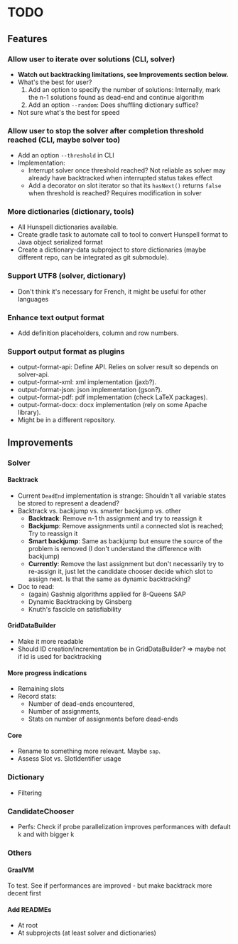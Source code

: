 # TODO

## Features

### Allow user to iterate over solutions (CLI, solver)

- **Watch out backtracking limitations, see Improvements section below.**
- What's the best for user?
  1. Add an option to specify the number of solutions: Internally, mark the n-1 solutions found as
     dead-end and continue algorithm
  2. Add an option `--random`: Does shuffling dictionary suffice?
- Not sure what's the best for speed

### Allow user to stop the solver after completion threshold reached (CLI, maybe solver too)

- Add an option `--threshold` in CLI
- Implementation:
  - Interrupt solver once threshold reached? Not reliable as solver may already have backtracked
    when interrupted status takes effect
  - Add a decorator on slot iterator so that its `hasNext()` returns `false` when threshold is
    reached? Requires modification in solver

### More dictionaries (dictionary, tools)

- All Hunspell dictionaries available.
- Create gradle task to automate call to tool to convert Hunspell format to Java object serialized
  format
- Create a dictionary-data subproject to store dictionaries (maybe different repo, can be integrated
  as git submodule).

### Support UTF8 (solver, dictionary)

- Don't think it's necessary for French, it might be useful for other languages

### Enhance text output format

- Add definition placeholders, column and row numbers.

### Support output format as plugins

- output-format-api: Define API. Relies on solver result so depends on solver-api.
- output-format-xml: xml implementation (jaxb?).
- output-format-json: json implementation (gson?).
- output-format-pdf: pdf implementation (check LaTeX packages).
- output-format-docx: docx implementation (rely on some Apache library).
- Might be in a different repository.

## Improvements

### Solver

#### Backtrack

- Current `DeadEnd` implementation is strange: Shouldn't all variable states be stored to represent
  a deadend?
- Backtrack vs. backjump vs. smarter backjump vs. other
  - **Backtrack**: Remove n-1 th assignment and try to reassign it
  - **Backjump**: Remove assignments until a connected slot is reached; Try to reassign it
  - **Smart backjump**: Same as backjump but ensure the source of the problem is removed (I don't
    understand the difference with backjump)
  - **Currently**: Remove the last assignment but don't necessarily try to re-assign it, just let
    the candidate chooser decide which slot to assign next. Is that the same as dynamic
    backtracking?
- Doc to read:
  - (again) Gashnig algorithms applied for 8-Queens SAP
  - Dynamic Backtracking by Ginsberg
  - Knuth's fascicle on satisfiability

#### GridDataBuilder

- Make it more readable
- Should ID creation/incrementation be in GridDataBuilder? => maybe not if id is used for
  backtracking

#### More progress indications

- Remaining slots
- Record stats:
  - Number of dead-ends encountered,
  - Number of assignments,
  - Stats on number of assignments before dead-ends

#### Core

- Rename to something more relevant. Maybe `sap`.
- Assess Slot vs. SlotIdentifier usage

### Dictionary

- Filtering

### CandidateChooser

- Perfs: Check if probe parallelization improves performances with default k and with bigger k

### Others

#### GraalVM

To test. See if performances are improved - but make backtrack more decent first

#### Add READMEs

- At root
- At subprojects (at least solver and dictionaries)
